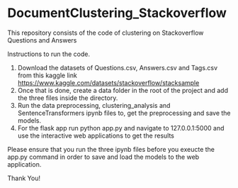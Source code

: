# DocumentClustering_Stackoverflow
This repository consists of the code of clustering on Stackoverflow Questions and Answers


Instructions to run the code.
1) Download the datasets of Questions.csv, Answers.csv and Tags.csv from this kaggle link https://www.kaggle.com/datasets/stackoverflow/stacksample
2) Once that is done, create a data folder in the root of the project and add the three files inside the directory.
3) Run the data preprocessing, clustering_analysis and SentenceTransformers ipynb files to, get the preprocessing and save the models.
4) For the flask app run python app.py and navigate to 127.0.0.1:5000 and use the interactive web applications to get the results

Please ensure that you run the three ipynb files before you exeucte the app.py command in order to save and load the models to the web application.

Thank You!

